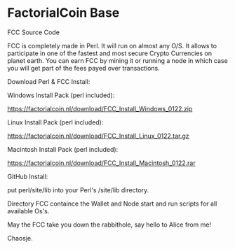 # FactorialCoin Base
FCC Source Code

FCC is completely made in Perl. It will run on almost any O/S.
It allows to participate in one of the fastest and most secure Crypto Currencies on planet earth.
You can earn FCC by mining it or running a node in which case you will get part of the fees payed over transactions.


Download Perl & FCC Install:


Windows Install Pack (perl included):

  https://factorialcoin.nl/download/FCC_Install_Windows_0122.zip

Linux Install Pack (perl included):

  https://factorialcoin.nl/download/FCC_Install_Linux_0122.tar.gz

Macintosh Install Pack (perl included):

  https://factorialcoin.nl/download/FCC_Install_Macintosh_0122.rar


GitHub Install:

put perl/site/lib into your Perl's /site/lib directory.

Directory FCC containce the Wallet and Node start and run scripts for all available Os's.

May the FCC take you down the rabbithole, say hello to Alice from me!

Chaosje.
